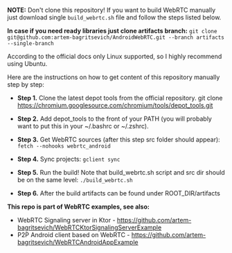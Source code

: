 **NOTE:** Don't clone this repository! If you want to build WebRTC manually just download single `build_webrtc.sh` file and follow the steps listed below.

**In case if you need ready libraries just clone artifacts branch:** 
`git clone git@github.com:artem-bagritsevich/AndroidWebRTC.git --branch artifacts --single-branch`

According to the official docs only Linux supported, so I highly recommend using Ubuntu.

Here are the instructions on how to get content of this repository manually step by step:

- **Step 1.** Clone the latest depot tools from the official repository.
git clone https://chromium.googlesource.com/chromium/tools/depot_tools.git

- **Step 2.** Add depot_tools to the front of your PATH (you will probably want to put this in your ~/.bashrc or ~/.zshrc). 

- **Step 3.** Get WebRTC sources (after this step src folder should appear):
`fetch --nohooks webrtc_android`

- **Step 4.** Sync projects:
`gclient sync`

- **Step 5.** Run the build! Note that build_webrtc.sh script and src dir should be on the same level:
`./build_webrtc.sh`

- **Step 6.** After the build artifacts can be found under ROOT_DIR/artifacts

**This repo is part of WebRTC examples, see also:**
- WebRTC Signaling server in Ktor - https://github.com/artem-bagritsevich/WebRTCKtorSignalingServerExample
- P2P Android client based on WebRTC - https://github.com/artem-bagritsevich/WebRTCAndroidAppExample
